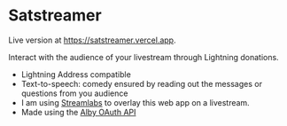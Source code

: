# Satstreamer

Live version at https://satstreamer.vercel.app.

Interact with the audience of your livestream through Lightning donations.

- Lightning Address compatible
- Text-to-speech: comedy ensured by reading out the messages or questions from you audience
- I am using [Streamlabs](https://streamlabs.com) to overlay this web app on a livestream.
- Made using the [Alby OAuth API](https://guides.getalby.com/alby-wallet-api/reference/getting-started)